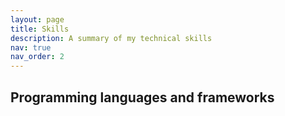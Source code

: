 ```yaml
---
layout: page
title: Skills
description: A summary of my technical skills
nav: true
nav_order: 2
---
```


## Programming languages and frameworks
<!-- ---
### Fluent
- Verilog / SystemVerilog
- UVM (Universal Verification Methodology)
- Python
- C++

### Intermediate
- C
- MATLAB
- PyTorch, Pandas, Matplotlib
- Bash

&nbsp;

## Technical expertise
---
- Logical Design
- Design Verification
- Timing analysis
- Area analysis

&nbsp;

## Additonal Software
---
- Waveform viewers
- Quartus Prime
- Fusion compiler
- LaTeX
- Microsoft suite
  
&nbsp;

## Relevant hardware / software systems experience
---
- FPGA
- Arduino
- FreeRTOS
- Linux
 -->
